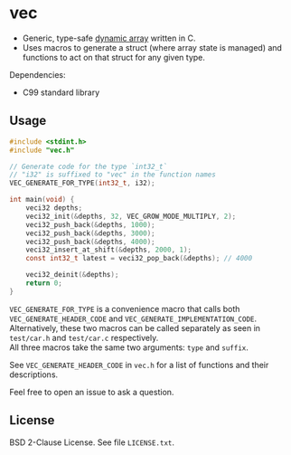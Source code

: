 # vec

- Generic, type-safe [dynamic array](https://en.wikipedia.org/wiki/Dynamic_array) written in C.
- Uses macros to generate a struct (where array state is managed) and functions to act on that struct for any given type.

Dependencies:
- C99 standard library

## Usage

```C
#include <stdint.h>
#include "vec.h"

// Generate code for the type `int32_t`
// "i32" is suffixed to "vec" in the function names
VEC_GENERATE_FOR_TYPE(int32_t, i32);

int main(void) {
    veci32 depths;
    veci32_init(&depths, 32, VEC_GROW_MODE_MULTIPLY, 2);
    veci32_push_back(&depths, 1000);
    veci32_push_back(&depths, 3000);
    veci32_push_back(&depths, 4000);
    veci32_insert_at_shift(&depths, 2000, 1);
    const int32_t latest = veci32_pop_back(&depths); // 4000

    veci32_deinit(&depths);
    return 0;
}
```

`VEC_GENERATE_FOR_TYPE` is a convenience macro that calls both
`VEC_GENERATE_HEADER_CODE` and `VEC_GENERATE_IMPLEMENTATION_CODE`.  
Alternatively, these two macros can be called separately
as seen in `test/car.h` and `test/car.c` respectively.  
All three macros take the same two arguments: `type` and `suffix`.

See `VEC_GENERATE_HEADER_CODE` in `vec.h`
for a list of functions and their descriptions.

Feel free to open an issue to ask a question.

## License

BSD 2-Clause License. See file `LICENSE.txt`.
